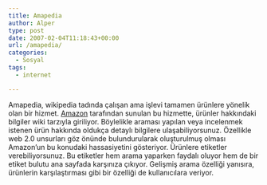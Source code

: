 ```yaml
---
title: Amapedia
author: Alper
type: post
date: 2007-02-04T11:18:43+00:00
url: /amapedia/
categories:
  - Sosyal
tags:
  - internet

---
```

Amapedia, wikipedia tadında çalışan ama işlevi tamamen ürünlere yönelik olan bir hizmet. [Amazon][1] tarafından sunulan bu hizmette, ürünler hakkındaki bilgiler wiki tarzıyla giriliyor. Böylelikle araması yapılan veya incelenmek istenen ürün hakkında oldukça detaylı bilgilere ulaşabiliyorsunuz. Özellikle web 2.0 unsurları göz önünde bulundurularak oluşturulmuş olması Amazon&#8217;un bu konudaki hassasiyetini gösteriyor. Ürünlere etiketler verebiliyorsunuz. Bu etiketler hem arama yaparken faydalı oluyor hem de bir etiket bulutu ana sayfada karşınıza çıkıyor. Gelişmiş arama özelliği yanısıra, ürünlerin karşılaştırması gibi bir özelliği de kullanıcılara veriyor.

 [1]: http://www.amazon.com